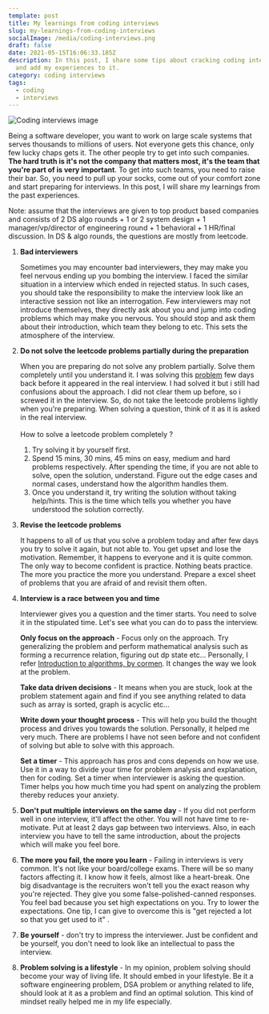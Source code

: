 ```yaml
---
template: post
title: My learnings from coding interviews
slug: my-learnings-from-coding-interviews
socialImage: /media/coding-interviews.png
draft: false
date: 2021-05-15T16:06:33.185Z
description: In this post, I share some tips about cracking coding interviews
  and add my experiences to it.
category: coding interviews
tags:
  - coding
  - interviews
---
```

![Coding interviews image](/media/coding-interviews.png)

Being a software developer, you want to work on large scale systems that serves thousands to millions of users. Not everyone gets this chance, only few lucky chaps gets it. The other people try to get into such companies. **The hard truth is it's not the company that matters most, it's the team that you're part of is very important**. To get into such teams, you need to raise their bar. So, you need to pull up your socks, come out of your comfort zone and start preparing for interviews. In this post, I will share my learnings from the past experiences. 

Note: assume that the interviews are given to top product based companies and consists of 2 DS algo rounds + 1 or 2 system design + 1 manager/vp/director of engineering round + 1 behavioral + 1 HR/final discussion. In DS & algo rounds, the questions are mostly from leetcode.

1. **Bad interviewers**

   Sometimes you may encounter bad interviewers, they may make you feel nervous ending up you bombing the interview. I faced the similar situation in a interview which ended in rejected status. In such cases, you should take the responsibility to make the interview look like an interactive session not like an interrogation. Few interviewers may not introduce themselves, they directly ask about you and jump into coding problems which may make you nervous. You should stop and ask them about their introduction, which team they belong to etc. This sets the atmosphere of the interview.
2. **Do not solve the leetcode problems partially during the preparation**

   When you are preparing do not solve any problem partially. Solve them completely until you understand it. I was solving this [problem](https://leetcode.com/problems/longest-substring-without-repeating-characters/) few days back before it appeared in the real interview. I had solved it but i still had confusions about the approach. I did not clear them up before, so i screwed it in the interview. So, do not take the leetcode problems lightly when you're preparing. When solving a question, think of it as it is asked in the real interview.\
   \
   How to solve a leetcode problem completely ?

   1. Try solving it by yourself first.
   2. Spend 15 mins, 30 mins, 45 mins on easy, medium and hard problems respectively. After spending the time, if you are not able to solve, open the solution, understand. Figure out the edge cases and normal cases, understand how the algorithm handles them.
   3. Once you understand it, try writing the solution without taking help/hints. This is the time which tells you whether you have understood the solution correctly.
3. **Revise the leetcode problems**

   It happens to all of us that you solve a problem today and after few days you try to solve it again, but not able to. You get upset and lose the motivation. Remember, it happens to everyone and it is quite common. The only way to become confident is practice. Nothing beats practice. The more you practice the more you understand. Prepare a excel sheet of problems that you are afraid of and revisit them often.
4. **Interview is a race between you and time**

   Interviewer gives you a question and the timer starts. You need to solve it in the stipulated time. Let's see what you can do to pass the interview.

   **Only focus on the approach** - Focus only on the approach. Try generalizing the problem and perform mathematical analysis such as forming a recurrence relation, figuring out dp state etc... Personally, I refer [Introduction to algorithms, by cormen](https://mitpress.mit.edu/books/introduction-algorithms-third-edition). It changes the way we look at the problem.

   **Take data driven decisions** - It means when you are stuck, look at the problem statement again and find if you see anything related to data such as array is sorted, graph is acyclic etc...

   **Write down your thought process** - This will help you build the thought process and drives you towards the solution. Personally, it helped me very much. There are problems I have not seen before and not confident of solving but able to solve with this approach.

   **Set a timer** - This approach has pros and cons depends on how we use. Use it in a way to divide your time for problem analysis and explanation, then for coding. Set a timer when interviewer is asking the question. Timer helps you how much time you had spent on analyzing the problem thereby reduces your anxiety.
5. **Don't put multiple interviews on the same day** - If you did not perform well in one interview, it'll affect the other. You will not have time to re-motivate. Put at least 2 days gap between two interviews. Also, in each interview you have to tell the same introduction, about the projects which will make you feel bore.
6. **The more you fail, the more you learn** - Failing in interviews is very common. It's not like your board/college exams. There will be so many factors affecting it. I know how it feels, almost like a heart-break. One big disadvantage is the recruiters won't tell you the exact reason why you're rejected. They give you some false-polished-canned responses. You feel bad because you set high expectations on you. Try to lower the expectations. One tip, I can give to overcome this is "get rejected a lot so that you get used to it" .
7. **Be yourself** - don't try to impress the interviewer. Just be confident and be yourself, you don't need to look like an intellectual to pass the interview.
8. **Problem solving is a lifestyle** - In my opinion, problem solving should become your way of living life. It should embed in your lifestyle. Be it a software engineering problem, DSA problem or anything related to life, should look at it as a problem and find an optimal solution. This kind of mindset really helped me in my life especially.